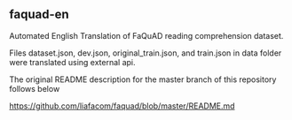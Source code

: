 ## faquad-en
Automated English Translation of FaQuAD reading comprehension dataset.

Files dataset.json, dev.json, original_train.json, and train.json in data folder were translated using external api.



The original README description for the master branch of this repository follows below

https://github.com/liafacom/faquad/blob/master/README.md
